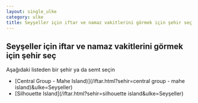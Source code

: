 ```yaml
---
layout: single_ulke
category: ulke
title: Seyşeller için iftar ve namaz vakitlerini görmek için şehir seç
---
```



## Seyşeller için iftar ve namaz vakitlerini görmek için şehir seç

Aşağıdaki listeden bir şehir ya da semt seçin


* [Central Group - Mahe Island)](/iftar.html?sehir=central group - mahe island)&ulke=Seyşeller)
* [Silhouette Island](/iftar.html?sehir=silhouette island&ulke=Seyşeller)
